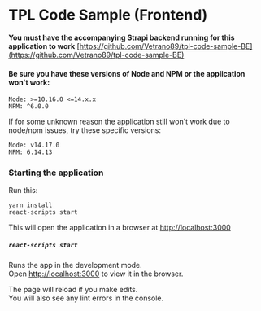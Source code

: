 # TPL Code Sample (Frontend)

**You must have the accompanying Strapi backend running for this application to work**
[https://github.com/Vetrano89/tpl-code-sample-BE](https://github.com/Vetrano89/tpl-code-sample-BE)

#### Be sure you have these versions of Node and NPM or the application won't work:

```
Node: >=10.16.0 <=14.x.x
NPM: ^6.0.0
```

If for some unknown reason the application still won't work due to node/npm issues, try these specific versions:

```
Node: v14.17.0
NPM: 6.14.13
```

### Starting the application

Run this:

```
yarn install
react-scripts start
```

This will open the application in a browser at [http://localhost:3000](http://localhost:3000)

##### `react-scripts start`

Runs the app in the development mode.\
Open [http://localhost:3000](http://localhost:3000) to view it in the browser.

The page will reload if you make edits.\
You will also see any lint errors in the console.
